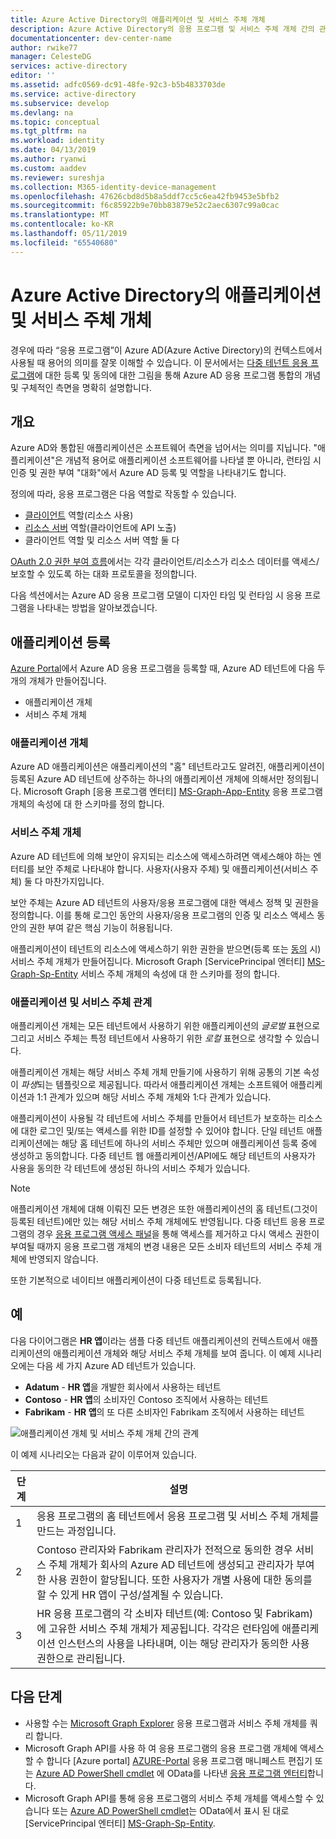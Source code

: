 ```yaml
---
title: Azure Active Directory의 애플리케이션 및 서비스 주체 개체
description: Azure Active Directory의 응용 프로그램 및 서비스 주체 개체 간의 관계에 대해 알아봅니다.
documentationcenter: dev-center-name
author: rwike77
manager: CelesteDG
services: active-directory
editor: ''
ms.assetid: adfc0569-dc91-48fe-92c3-b5b4833703de
ms.service: active-directory
ms.subservice: develop
ms.devlang: na
ms.topic: conceptual
ms.tgt_pltfrm: na
ms.workload: identity
ms.date: 04/13/2019
ms.author: ryanwi
ms.custom: aaddev
ms.reviewer: sureshja
ms.collection: M365-identity-device-management
ms.openlocfilehash: 47626cbd8d5b8a5ddf7cc5c6ea42fb9453e5bfb2
ms.sourcegitcommit: f6c85922b9e70bb83879e52c2aec6307c99a0cac
ms.translationtype: MT
ms.contentlocale: ko-KR
ms.lasthandoff: 05/11/2019
ms.locfileid: "65540680"
---
```

# <a name="application-and-service-principal-objects-in-azure-active-directory"></a>Azure Active Directory의 애플리케이션 및 서비스 주체 개체

경우에 따라 “응용 프로그램”이 Azure AD(Azure Active Directory)의 컨텍스트에서 사용될 때 용어의 의미를 잘못 이해할 수 있습니다. 이 문서에서는 [다중 테넌트 응용 프로그램](developer-glossary.md#multi-tenant-application)에 대한 등록 및 동의에 대한 그림을 통해 Azure AD 응용 프로그램 통합의 개념 및 구체적인 측면을 명확히 설명합니다.

## <a name="overview"></a>개요

Azure AD와 통합된 애플리케이션은 소프트웨어 측면을 넘어서는 의미를 지닙니다. "애플리케이션"은 개념적 용어로 애플리케이션 소프트웨어를 나타낼 뿐 아니라, 런타임 시 인증 및 권한 부여 "대화"에서 Azure AD 등록 및 역할을 나타내기도 합니다.

정의에 따라, 응용 프로그램은 다음 역할로 작동할 수 있습니다.

- [클라이언트](developer-glossary.md#client-application) 역할(리소스 사용)
- [리소스 서버](developer-glossary.md#resource-server) 역할(클라이언트에 API 노출)
- 클라이언트 역할 및 리소스 서버 역할 둘 다

[OAuth 2.0 권한 부여 흐름](developer-glossary.md#authorization-grant)에서는 각각 클라이언트/리소스가 리소스 데이터를 액세스/보호할 수 있도록 하는 대화 프로토콜을 정의합니다.

다음 섹션에서는 Azure AD 응용 프로그램 모델이 디자인 타임 및 런타임 시 응용 프로그램을 나타내는 방법을 알아보겠습니다.

## <a name="application-registration"></a>애플리케이션 등록

[Azure Portal][AZURE-Portal]에서 Azure AD 응용 프로그램을 등록할 때, Azure AD 테넌트에 다음 두 개의 개체가 만들어집니다.

- 애플리케이션 개체
- 서비스 주체 개체

### <a name="application-object"></a>애플리케이션 개체

Azure AD 애플리케이션은 애플리케이션의 "홈" 테넌트라고도 알려진, 애플리케이션이 등록된 Azure AD 테넌트에 상주하는 하나의 애플리케이션 개체에 의해서만 정의됩니다. Microsoft Graph [응용 프로그램 엔터티] [ MS-Graph-App-Entity] 응용 프로그램 개체의 속성에 대 한 스키마를 정의 합니다.

### <a name="service-principal-object"></a>서비스 주체 개체

Azure AD 테넌트에 의해 보안이 유지되는 리소스에 액세스하려면 액세스해야 하는 엔터티를 보안 주체로 나타내야 합니다. 사용자(사용자 주체) 및 애플리케이션(서비스 주체) 둘 다 마찬가지입니다.

보안 주체는 Azure AD 테넌트의 사용자/응용 프로그램에 대한 액세스 정책 및 권한을 정의합니다. 이를 통해 로그인 동안의 사용자/응용 프로그램의 인증 및 리소스 액세스 동안의 권한 부여 같은 핵심 기능이 허용됩니다.

애플리케이션이 테넌트의 리소스에 액세스하기 위한 권한을 받으면(등록 또는 [동의](developer-glossary.md#consent) 시) 서비스 주체 개체가 만들어집니다. Microsoft Graph [ServicePrincipal 엔터티] [ MS-Graph-Sp-Entity] 서비스 주체 개체의 속성에 대 한 스키마를 정의 합니다.

### <a name="application-and-service-principal-relationship"></a>애플리케이션 및 서비스 주체 관계

애플리케이션 개체는 모든 테넌트에서 사용하기 위한 애플리케이션의 *글로벌* 표현으로 그리고 서비스 주체는 특정 테넌트에서 사용하기 위한 *로컬* 표현으로 생각할 수 있습니다.

애플리케이션 개체는 해당 서비스 주체 개체 만들기에 사용하기 위해 공통의 기본 속성이 *파생*되는 템플릿으로 제공됩니다. 따라서 애플리케이션 개체는 소프트웨어 애플리케이션과 1:1 관계가 있으며 해당 서비스 주체 개체와 1:다 관계가 있습니다.

애플리케이션이 사용될 각 테넌트에 서비스 주체를 만들어서 테넌트가 보호하는 리소스에 대한 로그인 및/또는 액세스를 위한 ID를 설정할 수 있어야 합니다. 단일 테넌트 애플리케이션에는 해당 홈 테넌트에 하나의 서비스 주체만 있으며 애플리케이션 등록 중에 생성하고 동의합니다. 다중 테넌트 웹 애플리케이션/API에도 해당 테넌트의 사용자가 사용을 동의한 각 테넌트에 생성된 하나의 서비스 주체가 있습니다.

> [!NOTE]
> 애플리케이션 개체에 대해 이뤄진 모든 변경은 또한 애플리케이션의 홈 테넌트(그것이 등록된 테넌트)에만 있는 해당 서비스 주체 개체에도 반영됩니다. 다중 테넌트 응용 프로그램의 경우 [응용 프로그램 액세스 패널](https://myapps.microsoft.com)을 통해 액세스를 제거하고 다시 액세스 권한이 부여될 때까지 응용 프로그램 개체의 변경 내용은 모든 소비자 테넌트의 서비스 주체 개체에 반영되지 않습니다.
>
> 또한 기본적으로 네이티브 애플리케이션이 다중 테넌트로 등록됩니다.

## <a name="example"></a>예

다음 다이어그램은 **HR 앱**이라는 샘플 다중 테넌트 애플리케이션의 컨텍스트에서 애플리케이션의 애플리케이션 개체와 해당 서비스 주체 개체를 보여 줍니다. 이 예제 시나리오에는 다음 세 가지 Azure AD 테넌트가 있습니다.

- **Adatum** - **HR 앱**을 개발한 회사에서 사용하는 테넌트
- **Contoso** - **HR 앱**의 소비자인 Contoso 조직에서 사용하는 테넌트
- **Fabrikam** - **HR 앱**의 또 다른 소비자인 Fabrikam 조직에서 사용하는 테넌트

![애플리케이션 개체 및 서비스 주체 개체 간의 관계](./media/app-objects-and-service-principals/application-objects-relationship.svg)

이 예제 시나리오는 다음과 같이 이루어져 있습니다.

| 단계 | 설명 |
|------|-------------|
| 1    | 응용 프로그램의 홈 테넌트에서 응용 프로그램 및 서비스 주체 개체를 만드는 과정입니다. |
| 2    | Contoso 관리자와 Fabrikam 관리자가 전적으로 동의한 경우 서비스 주체 개체가 회사의 Azure AD 테넌트에 생성되고 관리자가 부여한 사용 권한이 할당됩니다. 또한 사용자가 개별 사용에 대한 동의를 할 수 있게 HR 앱이 구성/설계될 수 있습니다. |
| 3    | HR 응용 프로그램의 각 소비자 테넌트(예: Contoso 및 Fabrikam)에 고유한 서비스 주체 개체가 제공됩니다. 각각은 런타임에 애플리케이션 인스턴스의 사용을 나타내며, 이는 해당 관리자가 동의한 사용 권한으로 관리됩니다. |

## <a name="next-steps"></a>다음 단계

- 사용할 수는 [Microsoft Graph Explorer](https://developer.microsoft.com/graph/graph-explorer) 응용 프로그램과 서비스 주체 개체를 쿼리 합니다.
- Microsoft Graph API를 사용 하 여 응용 프로그램의 응용 프로그램 개체에 액세스할 수 합니다 [Azure portal] [ AZURE-Portal] 응용 프로그램 매니페스트 편집기 또는 [Azure AD PowerShell cmdlet](https://docs.microsoft.com/powershell/azure/overview?view=azureadps-2.0) 에 OData를 나타낸 [응용 프로그램 엔터티][MS-Graph-App-Entity]합니다.
- Microsoft Graph API를 통해 응용 프로그램의 서비스 주체 개체를 액세스할 수 있습니다 또는 [Azure AD PowerShell cmdlet](https://docs.microsoft.com/powershell/azure/overview?view=azureadps-2.0)는 OData에서 표시 된 대로 [ServicePrincipal 엔터티] [ MS-Graph-Sp-Entity].

<!--Image references-->

<!--Reference style links -->
[MS-Graph-App-Entity]: https://docs.microsoft.com/graph/api/resources/application
[MS-Graph-Sp-Entity]: https://docs.microsoft.com/graph/api/resources/serviceprincipal
[AZURE-Portal]: https://portal.azure.com

